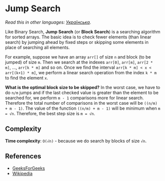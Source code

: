 # Jump Search

_Read this in other languages:_
[_Українська_](README.uk-UA.md).

Like Binary Search, **Jump Search** (or **Block Search**) is a searching algorithm 
for sorted arrays. The basic idea is to check fewer elements (than linear search) 
by jumping ahead by fixed steps or skipping some elements in place of searching all 
elements.

For example, suppose we have an array `arr[]` of size `n` and block (to be jumped)
of size `m`. Then we search at the indexes `arr[0]`, `arr[m]`, `arr[2 * m]`, ..., `arr[k * m]` and 
so on. Once we find the interval `arr[k * m] < x < arr[(k+1) * m]`, we perform a 
linear search operation from the index `k * m` to find the element `x`.

**What is the optimal block size to be skipped?**
In the worst case, we have to do `n/m` jumps and if the last checked value is 
greater than the element to be searched for, we perform `m - 1` comparisons more 
for linear search. Therefore the total number of comparisons in the worst case 
will be `((n/m) + m - 1)`. The value of the function `((n/m) + m - 1)` will be 
minimum when `m = √n`. Therefore, the best step size is `m = √n`.

## Complexity

**Time complexity**: `O(√n)` - because we do search by blocks of size `√n`.

## References

- [GeeksForGeeks](https://www.geeksforgeeks.org/jump-search/)
- [Wikipedia](https://en.wikipedia.org/wiki/Jump_search)
